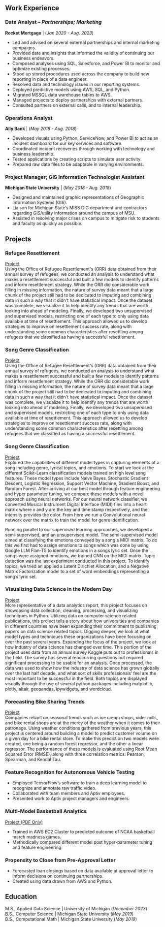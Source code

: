 ## Work Experience
### Data Analyst – _Partnerships; Marketing_
**Rocket Mortgage** | (_Jan 2020 - Aug. 2023_)
- Led and advised on several external partnerships and internal marketing campaigns. 
- Provided data and insights that informed the validity of continuing our business endeavors.
- Composed analyses using SQL, Salesforce, and Power BI to monitor and optimize existing processes.
- Stood up stored procedures used across the company to build new reporting in place of a data engineer.
- Resolved data and technology issues in our reporting systems.
- Deployed predictive models using AWS, SQL, and Python.
- Migrated MSSQL data warehouse tables to AWS.
- Managed projects to deploy partnerships with external partners. 
- Consulted partners on external calls, and to internal leadership.

### Operations Analyst
**Ally Bank** | (_May 2018 - Aug. 2018_)  
- Developed visuals using Python, ServiceNow, and Power BI to act as an incident dashboard for our key services and software.
- Coordinated incident recoveries through working with technology and business leadership.
- Tested applications by creating scripts to simulate user activity.
- Prepared raw data files to be adaptable in varying environments.

### Project Manager; GIS Information Technologist Assistant  
**Michigan State University** | (_May 2018 - Aug. 2018_)  
- Designed and maintained graphic representations of Geographic Information Systems (GIS).
- Liaison for Michigan State’s MISS DIG department and contractors regarding GIS/utility information around the campus of MSU.
- Assisted in resolving major crises on campus to mitigate risk to students and faculty as quickly as possible.


## Projects
### Refugee Resettlement
[Project](https://github.com/PatrickT19/PatrickThornton/tree/de0b292bc166d4e2e483aa0ddb21587dee91826c/Refugee%20Resettlement)  
Using the Office of Refugee Resettlement's (ORR) data obtained from their annual survey of refugees, we conducted an analysis to understand what makes a resettlement successful and built a few models to identify patterns and inform resettlement strategy. While the ORR did considerable work filling in missing information, the nature of survey data meant that a large chunk of the project still had to be dedicated to imputing and combining data in such a way that it didn't have statistical impact. Once the dataset was complete, we visualize it to help identify any trends that are worth looking into ahead of modeling. Finally, we developed two unsupervised and supervised models, restricting one of each type to only using data available at time of resettlement. This approach allowed us to develop strategies to improve on resettlement success rate, along with understanding some common characteristics after resettling among refugees that we classified as having a successful resettlement.

### Song Genre Classification
[Project](https://github.com/PatrickT19/PatrickThornton/tree/92aa1dd29f570a49b9e44c1f5828c0394d260416/Refugee%20Resettlement)  
Using the Office of Refugee Resettlement's (ORR) data obtained from their annual survey of refugees, we conducted an analysis to understand what makes a resettlement successful and built a few models to identify patterns and inform resettlement strategy. While the ORR did considerable work filling in missing information, the nature of survey data meant that a large chunk of the project still had to be dedicated to imputing and combining data in such a way that it didn't have statistical impact. Once the dataset was complete, we visualize it to help identify any trends that are worth looking into ahead of modeling. Finally, we developed two unsupervised and supervised models, restricting one of each type to only using data available at time of resettlement. This approach allowed us to develop strategies to improve on resettlement success rate, along with understanding some common characteristics after resettling among refugees that we classified as having a successful resettlement.

### Song Genre Classification
[Project](https://github.com/PatrickT19/PatrickThornton/tree/d316f5c3fa911e11bc28bc1218ca528c95d4af15/Song%20Genre%20Classification)  
Explored the capabilities of different model types in capturing elements of a song including genre, lyrical topics, and emotions. To start we look at the different Scikit-Learn classification models trained on high level song features. These model types include Naive Bayes, Stochastic Gradient Descent, Logistic Regression, Support Vector Machine, Gradient Boost, and Random Forest. After arriving at our best model through feature engineering and hyper parameter tuning, we compare these models with a novel approach using neural networks. For our neural network classifier, we converted Musical Instrument Digital Interface (MIDI) files into a heart matrix where x and y are the key and time stamp respectively, and the intensity provides the color. From here we run a Convolutional neural network over the matrix to train the model for genre identification.

Running parallel to our supervised learning approaches, we developed a semi-supervised, and an unsupervised model. The semi-supervised model aimed at classifying the emotions conveyed by a song's MIDI matrix. To do this we first had to assign emotions to songs which was done by using Google LLM Flan-T5 to identify emotions in a songs lyric set. Once the songs were assigned emotions, we trained CNN on the MIDI matrix. Topic detection was the last experiment conducted in this project. To identify topics, we tried an applied a Latent Dirichlet Allocation, and a Negative Matrix Factorization model to a set of word embeddings representing a song’s lyric set.

### Visualizing Data Science in the Modern Day
[Project](https://github.com/PatrickT19/PatrickThornton/tree/c96b03ac28848aa296ffc932f413d2615bac11fb/Visualizing%20Data%20Science%20in%20the%20Modern%20Day)  
More representative of a data analytics report, this project focuses on showcasing data collection, cleaning, processing, and visualizing techniques in Python. Utilizing data on computer science related publications, this project tells a story about how universities and companies in different countries have been expanding their commitment to publishing papers on data science related topics. Digging deeper, we look at what model types and techniques these organizations have been focusing on over the past several years. Expanding the focus of the project, we look at how industry of data science has changed over time. This portion of the project uses data from an annual survey Kaggle puts out to professionals in the field. The survey has several reoccurring questions but required significant processing to be usable for an analysis. Once processed, the data was used to show how the industry of data science has grown globally over the last half decade, and what sort of skills professionals’ feel are the most important to be successful in the field. Both topics are displayed visually through the use of several python packages including matplotlib, plotly, altair, geopandas, ipywidgets, and wordcloud.

### Forecasting Bike Sharing Trends
[Project](https://github.com/PatrickT19/PatrickThornton/tree/57a57ea57e1d4aa031ef51d96285b3d989e729ab/Computational%20Mathematics%20Capstone)  
Companies reliant on seasonal trends such as ice cream shops, cider mills, and bike rental shops are at the mercy of the weather when it comes to their patronage. Using weather conditions gathered from previous years, this project is centered around building a model to predict customer volume on a given day for a bike rental store. To make this prediction two models were created, one being a random forest regressor, and the other a linear regressor. The performance of these models is evaluated using Root Mean Squared Error (RMSE), along with three correlation metrics: Pearson, Spearman, and Kendal Tau.

### Feature Recognition for Autonomous Vehicle Testing
- Employed TensorFlow’s software to train a deep learning model to recognize and annotate raw traffic video.
- Collaborated with team members and Aptiv employees.
- Presented work to Aptiv project managers and engineers.

### Multi-Model Basketball Analytics
[Project (PDF Only)](https://github.com/PatrickT19/PatrickThornton/tree/573fecb3ddd771f13af453e13e7e90ea6aab4792/Multi%20Model%20Sports%20Analysis)
- Trained in AWS EC2 Cluster to predicted outcome of NCAA basketball march madness games.
-	Methodically compared different model post hyper-parameter tuning and feature engineering. 

### Propensity to Close from Pre-Approval Letter
- Forecasted loan closings based on data available at approval letter to inform decisions on continuing partnerships.
- Created using data drawn from AWS and Python.

## Education
M.S., Applied Data Science | University of Michigan (_December 2023_)  
B.S., Computer Science | Michigan State University (_May 2019_)  
B.S., Computational Math | Michigan State University (_May 2019_)  
